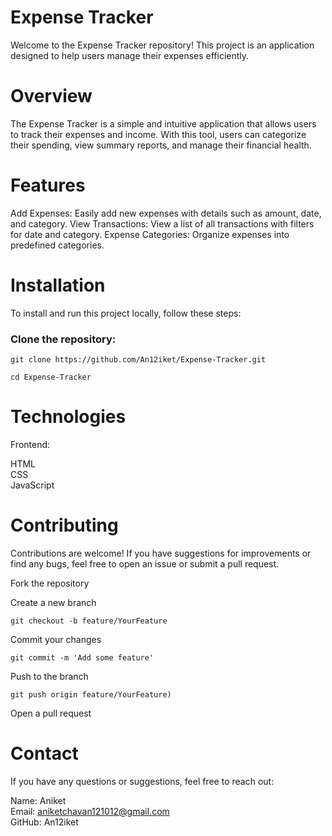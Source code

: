 # Expense Tracker
Welcome to the Expense Tracker repository! This project is an application designed to help users manage their expenses efficiently.
# Overview
The Expense Tracker is a simple and intuitive application that allows users to track their expenses and income. With this tool, users can categorize their spending, view summary reports, and manage their financial health.
# Features
Add Expenses: Easily add new expenses with details such as amount, date, and category.
View Transactions: View a list of all transactions with filters for date and category.
Expense Categories: Organize expenses into predefined categories.
# Installation
To install and run this project locally, follow these steps:<br>
### Clone the repository:
```
git clone https://github.com/An12iket/Expense-Tracker.git
```
```
cd Expense-Tracker
```
# Technologies
Frontend:

HTML <br>
CSS <br>
JavaScript <br>

# Contributing
Contributions are welcome! If you have suggestions for improvements or find any bugs, feel free to open an issue or submit a pull request.

Fork the repository <br>

Create a new branch 
```
git checkout -b feature/YourFeature
```

Commit your changes 
```
git commit -m 'Add some feature'
```

Push to the branch 
```
git push origin feature/YourFeature)
```

Open a pull request

# Contact
If you have any questions or suggestions, feel free to reach out:

Name: Aniket <br>
Email: aniketchavan121012@gmail.com <br>
GitHub: An12iket
